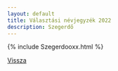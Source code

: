 ```yaml
---
layout: default
title: Választási névjegyzék 2022
description: Szegerdő
---
```


{% include Szegerdooxx.html %}

[Vissza](./)